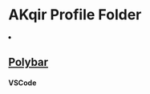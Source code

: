 # AKqir Profile Folder
<li><h2><a href="https://github.com/aKqir24/aKqir24/tree/main/polybar">Polybar</h2></a></li>

#### VSCode
